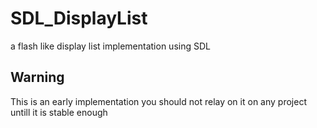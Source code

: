 # SDL_DisplayList
a flash like display list implementation using SDL

Warning
--------
This is an early implementation you should not relay on it on any project untill it is stable enough
